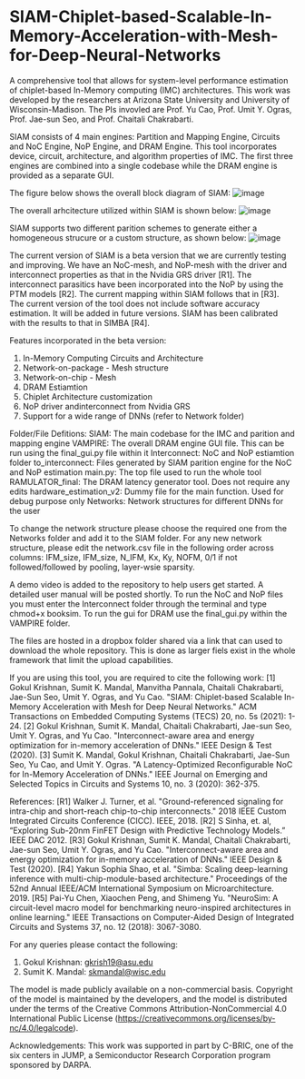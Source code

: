 # SIAM-Chiplet-based-Scalable-In-Memory-Acceleration-with-Mesh-for-Deep-Neural-Networks

A comprehensive tool that allows for system-level performance estimation of chiplet-based In-Memory computing (IMC) architectures. 
This work was developed by the researchers at Arizona State University and University of Wisconsin-Madison. The PIs invovled are Prof. Yu Cao, Prof. Umit Y. Ogras, Prof. Jae-sun Seo, and Prof. Chaitali Chakrabarti.

SIAM consists of 4 main engines: Partition and Mapping Engine, Circuits and NoC Engine, NoP Engine, and DRAM Engine. This tool incorporates device, circuit, architecture, and algorithm properties of IMC. The first three engines are combined into a single codebase while the DRAM engine is provided as a separate GUI. 

The figure below shows the overall block diagram of SIAM:
![image](https://user-images.githubusercontent.com/39285763/137603062-8f04f99d-d874-4e8e-8d6d-4462215067e9.png)

The overall arhcitecture utilized within SIAM is shown below:
![image](https://user-images.githubusercontent.com/39285763/137603105-b8dd95a5-4acb-4a11-84c0-2055450924be.png)


SIAM supports two different parition schemes to generate either a homogeneous strucure or a custom structure, as shown below:
![image](https://user-images.githubusercontent.com/39285763/137603110-9d655699-61bb-43cc-ac4b-189e89bf6f9e.png)


The current version of SIAM is a beta version that we are currently testing and improving. We have an NoC-mesh, and NoP-mesh with the driver and interconnect properties as that in the Nvidia GRS driver [R1]. The interconnect parasitics have been incorporated into the NoP by using the PTM models [R2]. The current mapping within SIAM follows that in [R3]. The current version of the tool does not include software accuracy estimation. It will be added in future versions. SIAM has been calibrated with the results to that in SIMBA [R4].

Features incorporated in the beta version:
1. In-Memory Computing Circuits and Architecture
2. Network-on-package - Mesh structure
3. Network-on-chip - Mesh
4. DRAM Estiamtion
5. Chiplet Architecture customization
6. NoP driver andinterconnect from Nvidia GRS
7. Support for a wide range of DNNs (refer to Network folder)

Folder/File Defitions:
SIAM: The main codebase for the IMC and parition and mapping engine
VAMPIRE: The overall DRAM engine GUI file. This can be run using the final_gui.py file within it
Interconnect: NoC and NoP estiamtion folder
to_interconnect: Files generated by SIAM parition engine for the NoC and NoP estimation
main.py: The top file used to run the whole tool
RAMULATOR_final: The DRAM latency generator tool. Does not require any edits
hardware_estimation_v2: Dummy file for the main function. Used for debug purpose only
Networks: Network structures for different DNNs for the user

To change the network structure please choose the required one from the Networks folder and add it to the SIAM folder. For any new network structure, please edit the network.csv file in the following order across columns: IFM_size, IFM_size, N_IFM, Kx, Ky, NOFM, 0/1 if not followed/followed by pooling, layer-wsie sparsity.

A demo video is added to the repository to help users get started. A detailed user manual will be posted shortly.
To run the NoC and NoP files you must enter the Interconnect folder through the terminal and type chmod+x booksim.
To run the gui for DRAM use the final_gui.py within the VAMPIRE folder.

The files are hosted in a dropbox folder shared via a link that can used to download the whole repository. This is done as larger fiels exist in the whole framework that limit the upload capabilities. 

If you are using this tool, you are required to cite the following work:
[1] Gokul Krishnan, Sumit K. Mandal, Manvitha Pannala, Chaitali Chakrabarti, Jae-Sun Seo, Umit Y. Ogras, and Yu Cao. "SIAM: Chiplet-based Scalable In-Memory Acceleration with Mesh for Deep Neural Networks." ACM Transactions on Embedded Computing Systems (TECS) 20, no. 5s (2021): 1-24.
[2] Gokul Krishnan, Sumit K. Mandal, Chaitali Chakrabarti, Jae-sun Seo, Umit Y. Ogras, and Yu Cao. "Interconnect-aware area and energy optimization for in-memory acceleration of DNNs." IEEE Design & Test (2020). 
[3] Sumit K. Mandal, Gokul Krishnan, Chaitali Chakrabarti, Jae-Sun Seo, Yu Cao, and Umit Y. Ogras. "A Latency-Optimized Reconfigurable NoC for In-Memory Acceleration of DNNs." IEEE Journal on Emerging and Selected Topics in Circuits and Systems 10, no. 3 (2020): 362-375.

References:
[R1] Walker J. Turner, et al. "Ground-referenced signaling for intra-chip and short-reach chip-to-chip interconnects." 2018 IEEE Custom Integrated Circuits Conference (CICC). IEEE, 2018.
[R2] S Sinha, et. al, “Exploring Sub-20nm FinFET Design with Predictive Technology Models.” IEEE DAC 2012.
[R3] Gokul Krishnan, Sumit K. Mandal, Chaitali Chakrabarti, Jae-sun Seo, Umit Y. Ogras, and Yu Cao. "Interconnect-aware area and energy optimization for in-memory acceleration of DNNs." IEEE Design & Test (2020). 
[R4] Yakun Sophia Shao, et al. "Simba: Scaling deep-learning inference with multi-chip-module-based architecture." Proceedings of the 52nd Annual IEEE/ACM International Symposium on Microarchitecture. 2019.
[R5] Pai-Yu Chen, Xiaochen Peng, and Shimeng Yu. "NeuroSim: A circuit-level macro model for benchmarking neuro-inspired architectures in online learning." IEEE Transactions on Computer-Aided Design of Integrated Circuits and Systems 37, no. 12 (2018): 3067-3080.

For any queries please contact the following:
1. Gokul Krishnan: gkrish19@asu.edu
2. Sumit K. Mandal: skmandal@wisc.edu

The model is made publicly available on a non-commercial basis. Copyright of the model is maintained by the developers, and the model is distributed under the terms of the Creative Commons Attribution-NonCommercial 4.0 International Public License (https://creativecommons.org/licenses/by-nc/4.0/legalcode).


Acknowledgements:
This work was supported in part by C-BRIC, one of the six centers in JUMP, a Semiconductor Research Corporation program sponsored by DARPA.
